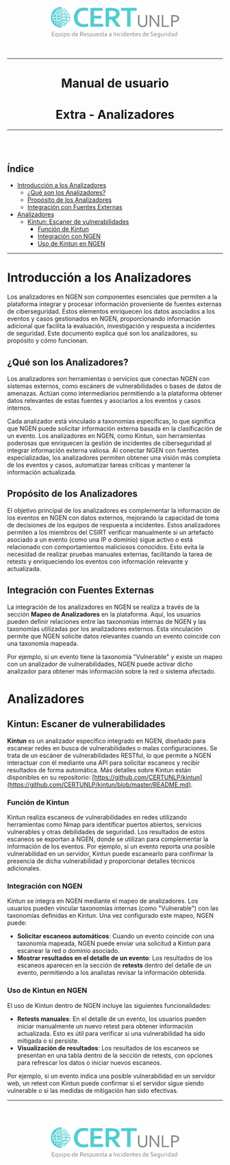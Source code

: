 <br><br>
<div align="center">
	<img src="./images/image9.png" alt="Logo" width="300" align="center" />
</div>
<br><br>

---

<h1 align="center"> Manual de usuario </h1>
<h1 align="center"> Extra - Analizadores</h1>

---

<br><br>

## Índice



- [Introducción a los Analizadores](#introducción-a-los-analizadores)
  - [¿Qué son los Analizadores?](#qué-son-los-analizadores)
  - [Propósito de los Analizadores](#propósito-de-los-analizadores)
  - [Integración con Fuentes Externas](#integración-con-fuentes-externas)
- [Analizadores](#analizadores)
  - [Kintun: Escaner de vulnerabilidades](#kintun-escaner-de-vulnerabilidades)
    - [Función de Kintun](#función-de-kintun)
    - [Integración con NGEN](#integración-con-ngen)
    - [Uso de Kintun en NGEN](#uso-de-kintun-en-ngen)



---

# Introducción a los Analizadores

Los analizadores en NGEN son componentes esenciales que permiten a la plataforma integrar y procesar información proveniente de fuentes externas de ciberseguridad. Estos elementos enriquecen los datos asociados a los eventos y casos gestionados en NGEN, proporcionando información adicional que facilita la evaluación, investigación y respuesta a incidentes de seguridad. Este documento explica qué son los analizadores, su propósito y cómo funcionan.

## ¿Qué son los Analizadores?

Los analizadores son herramientas o servicios que conectan NGEN con sistemas externos, como escáners de vulnerabilidades o bases de datos de amenazas. Actúan como intermediarios permitiendo a la plataforma obtener datos relevantes de estas fuentes y asociarlos a los eventos y casos internos.

Cada analizador está vinculado a taxonomías específicas, lo que significa que NGEN puede solicitar información externa basada en la clasificación de un evento.
Los analizadores en NGEN, como Kintun, son herramientas poderosas que enriquecen la gestión de incidentes de ciberseguridad al integrar información externa valiosa. Al conectar NGEN con fuentes especializadas, los analizadores permiten obtener una visión más completa de los eventos y casos, automatizar tareas críticas y mantener la información actualizada.




## Propósito de los Analizadores

El objetivo principal de los analizadores es complementar la información de los eventos en NGEN con datos externos, mejorando la capacidad de toma de decisiones de los equipos de respuesta a incidentes. Estos analizadores permiten a los miembros del CSIRT verificar manualmente si un artefacto asociado a un evento (como una IP o dominio) sigue activo o está relacionado con comportamientos maliciosos conocidos. Esto evita la necesidad de realizar pruebas manuales externas, facilitando la tarea de retests y enriqueciendo los eventos con información relevante y actualizada.

## Integración con Fuentes Externas

La integración de los analizadores en NGEN se realiza a través de la sección **Mapeo de Analizadores** en la plataforma. Aquí, los usuarios pueden definir relaciones entre las taxonomías internas de NGEN y las taxonomías utilizadas por los analizadores externos. Esta vinculación permite que NGEN solicite datos relevantes cuando un evento coincide con una taxonomía mapeada.

Por ejemplo, si un evento tiene la taxonomía "Vulnerable" y existe un mapeo con un analizador de vulnerabilidades, NGEN puede activar dicho analizador para obtener más información sobre la red o sistema afectado.

# Analizadores

## Kintun: Escaner de vulnerabilidades

**Kintun** es un analizador específico integrado en NGEN, diseñado para escanear redes en busca de vulnerabilidades o malas configuraciones. Se trata de un escáner de vulnerabilidades RESTful, lo que permite a NGEN interactuar con él mediante una API para solicitar escaneos y recibir resultados de forma automática. Más detalles sobre Kintun están disponibles en su repositorio: [https://github.com/CERTUNLP/kintun](https://github.com/CERTUNLP/kintun/blob/master/README.md).

### Función de Kintun

Kintun realiza escaneos de vulnerabilidades en redes utilizando herramientas como Nmap para identificar puertos abiertos, servicios vulnerables y otras debilidades de seguridad. Los resultados de estos escaneos se exportan a NGEN, donde se utilizan para complementar la información de los eventos. Por ejemplo, si un evento reporta una posible vulnerabilidad en un servidor, Kintun puede escanearlo para confirmar la presencia de dicha vulnerabilidad y proporcionar detalles técnicos adicionales.

### Integración con NGEN

Kintun se integra en NGEN mediante el mapeo de analizadores. Los usuarios pueden vincular taxonomías internas (como "Vulnerable") con las taxonomías definidas en Kintun. Una vez configurado este mapeo, NGEN puede:

- **Solicitar escaneos automáticos**: Cuando un evento coincide con una taxonomía mapeada, NGEN puede enviar una solicitud a Kintun para escanear la red o dominio asociado.
- **Mostrar resultados en el detalle de un evento**: Los resultados de los escaneos aparecen en la sección de **retests** dentro del detalle de un evento, permitiendo a los analistas revisar la información obtenida.

### Uso de Kintun en NGEN

El uso de Kintun dentro de NGEN incluye las siguientes funcionalidades:

- **Retests manuales**: En el detalle de un evento, los usuarios pueden iniciar manualmente un nuevo retest para obtener información actualizada. Esto es útil para verificar si una vulnerabilidad ha sido mitigada o si persiste.
- **Visualización de resultados**: Los resultados de los escaneos se presentan en una tabla dentro de la sección de retests, con opciones para refrescar los datos o iniciar nuevos escaneos.

Por ejemplo, si un evento indica una posible vulnerabilidad en un servidor web, un retest con Kintun puede confirmar si el servidor sigue siendo vulnerable o si las medidas de mitigación han sido efectivas.


---

<br><br>
<div align="center">
	<img src="./images/image9.png" alt="Logo" width="300" align="center" />
</div>
<br><br>
